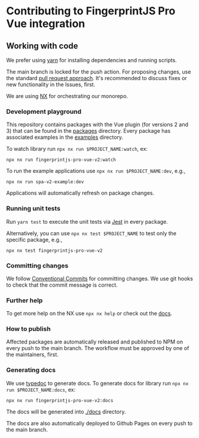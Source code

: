 # Contributing to FingerprintJS Pro Vue integration

## Working with code

We prefer using [yarn](https://yarnpkg.com/) for installing dependencies and running scripts.

The main branch is locked for the push action. For proposing changes, use the standard [pull request approach](https://docs.github.com/en/pull-requests/collaborating-with-pull-requests/proposing-changes-to-your-work-with-pull-requests/creating-a-pull-request). It's recommended to discuss fixes or new functionality in the Issues, first.

We are using [NX](https://nx.dev) for orchestrating our monorepo.

### Development playground

This repository contains packages with the Vue plugin (for versions 2 and 3) that can be found in the [packages](./packages) directory.
Every package has associated examples in the [examples](./examples) directory.

To watch library run `npx nx run $PROJECT_NAME:watch`, ex:
```shell
npx nx run fingerprintjs-pro-vue-v2:watch
```

To run the example applications use `npx nx run $PROJECT_NAME:dev`, e.g.,
```shell
npx nx run spa-v2-example:dev
```

Applications will automatically refresh on package changes.

### Running unit tests

Run `yarn test` to execute the unit tests via [Jest](https://jestjs.io/) in every package.

Alternatively, you can use `npx nx test $PROJECT_NAME` to test only the specific package, e.g.,
```shell
npx nx test fingerprintjs-pro-vue-v2
```

### Committing changes

We follow [Conventional Commits](https://conventionalcommits.org/) for committing changes. We use git hooks to check that the commit message is correct.

### Further help

To get more help on the NX use `npx nx help` or check out the [docs](https://nx.dev/getting-started/intro).

### How to publish

Affected packages are automatically released and published to NPM on every push to the main branch. The workflow must be approved by one of the maintainers, first.

### Generating docs

We use [typedoc](https://typedoc.org/) to generate docs. To generate docs for library run `npx nx run $PROJECT_NAME:docs`, ex:
```shell
npx nx run fingerprintjs-pro-vue-v2:docs
```
The docs will be generated into [./docs](./docs) directory.

The docs are also automatically deployed to Github Pages on every push to the main branch.
